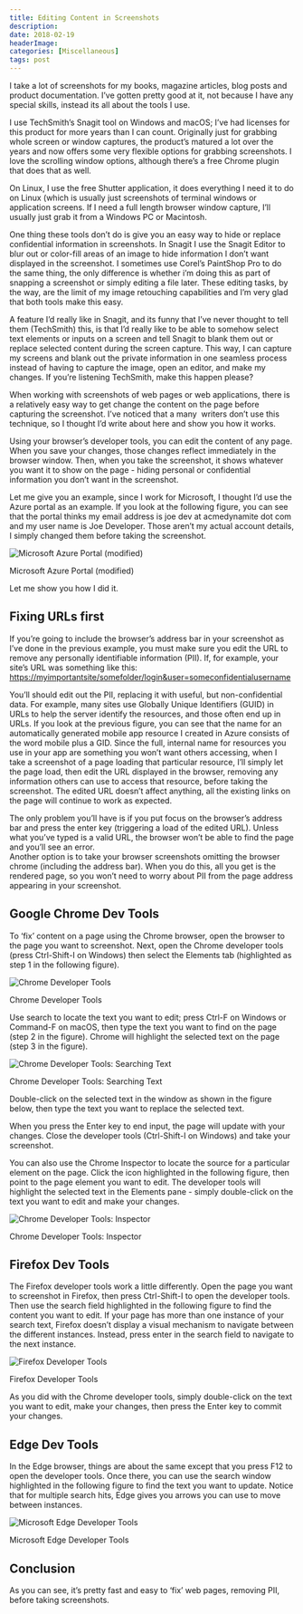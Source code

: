 ```yaml
---
title: Editing Content in Screenshots
description: 
date: 2018-02-19
headerImage: 
categories: [Miscellaneous]
tags: post
---
```


I take a lot of screenshots for my books, magazine articles, blog posts and product documentation. I’ve gotten pretty good at it, not because I have any special skills, instead its all about the tools I use.

I use TechSmith’s Snagit tool on Windows and macOS; I’ve had licenses for this product for more years than I can count. Originally just for grabbing whole screen or window captures, the product’s matured a lot over the years and now offers some very flexible options for grabbing screenshots. I love the scrolling window options, although there’s a free Chrome plugin that does that as well.

On Linux, I use the free Shutter application, it does everything I need it to do on Linux (which is usually just screenshots of terminal windows or application screens. If I need a full length browser window capture, I’ll usually just grab it from a Windows PC or Macintosh.

One thing these tools don’t do is give you an easy way to hide or replace confidential information in screenshots. In Snagit I use the Snagit Editor to blur out or color-fill areas of an image to hide information I don’t want displayed in the screenshot. I sometimes use Corel’s PaintShop Pro to do the same thing, the only difference is whether i’m doing this as part of snapping a screenshot or simply editing a file later. These editing tasks, by the way, are the limit of my image retouching capabilities and I’m very glad that both tools make this easy.

A feature I’d really like in Snagit, and its funny that I’ve never thought to tell them (TechSmith) this, is that I’d really like to be able to somehow select text elements or inputs on a screen and tell Snagit to blank them out or replace selected content during the screen capture. This way, I can capture my screens and blank out the private information in one seamless process instead of having to capture the image, open an editor, and make my changes. If you’re listening TechSmith, make this happen please?

When working with screenshots of web pages or web applications, there is a relatively easy way to get change the content on the page before capturing the screenshot. I’ve noticed that a many  writers don’t use this technique, so I thought I’d write about here and show you how it works.

Using your browser’s developer tools, you can edit the content of any page. When you save your changes, those changes reflect immediately in the browser window. Then, when you take the screenshot, it shows whatever you want it to show on the page - hiding personal or confidential information you don’t want in the screenshot.

Let me give you an example, since I work for Microsoft, I thought I’d use the Azure portal as an example. If you look at the following figure, you can see that the portal thinks my email address is joe dev at acmedynamite dot com and my user name is Joe Developer. Those aren’t my actual account details, I simply changed them before taking the screenshot.

![Microsoft Azure Portal (modified)](/images/stories/2018/web-content-editing-01.png "Microsoft Azure Portal (modified)")

Microsoft Azure Portal (modified)

  
Let me show you how I did it.

Fixing URLs first
-----------------

If you’re going to include the browser’s address bar in your screenshot as I’ve done in the previous example, you must make sure you edit the URL to remove any personally identifiable information (PII). If, for example, your site’s URL was something like this:  
[https://myimportantsite/somefolder/login&user=someconfidentialusername](https://myimportantsite/somefolder/login&user=someconfidentialusername)

You’ll should edit out the PII, replacing it with useful, but non-confidential data. For example, many sites use Globally Unique Identifiers (GUID) in URLs to help the server identify the resources, and those often end up in URLs. If you look at the previous figure, you can see that the name for an automatically generated mobile app resource I created in Azure consists of the word mobile plus a GID. Since the full, internal name for resources you use in your app are something you won’t want others accessing, when I take a screenshot of a page loading that particular resource, I’ll simply let the page load, then edit the URL displayed in the browser, removing any information others can use to access that resource, before taking the screenshot. The edited URL doesn’t affect anything, all the existing links on the page will continue to work as expected.

The only problem you’ll have is if you put focus on the browser’s address bar and press the enter key (triggering a load of the edited URL). Unless what you’ve typed is a valid URL, the browser won’t be able to find the page and you’ll see an error.  
Another option is to take your browser screenshots omitting the browser chrome (including the address bar). When you do this, all you get is the rendered page, so you won’t need to worry about PII from the page address appearing in your screenshot.

Google Chrome Dev Tools
-----------------------

To ‘fix’ content on a page using the Chrome browser, open the browser to the page you want to screenshot. Next, open the Chrome developer tools (press Ctrl-Shift-I on Windows) then select the Elements tab (highlighted as step 1 in the following figure).

![Chrome Developer Tools](/images/stories/2018/web-content-editing-02.png "Chrome Developer Tools")

Chrome Developer Tools

Use search to locate the text you want to edit; press Ctrl-F on Windows or Command-F on macOS, then type the text you want to find on the page (step 2 in the figure). Chrome will highlight the selected text on the page (step 3 in the figure).

![Chrome Developer Tools: Searching Text](/images/stories/2018/web-content-editing-03.png "Chrome Developer Tools: Searching Text")

Chrome Developer Tools: Searching Text

Double-click on the selected text in the window as shown in the figure below, then type the text you want to replace the selected text.

When you press the Enter key to end input, the page will update with your changes. Close the developer tools (Ctrl-Shift-I on Windows) and take your screenshot.

You can also use the Chrome Inspector to locate the source for a particular element on the page. Click the icon highlighted in the following figure, then point to the page element you want to edit. The developer tools will highlight the selected text in the Elements pane - simply double-click on the text you want to edit and make your changes.

![Chrome Developer Tools: Inspector](/images/stories/2018/web-content-editing-04.png "Chrome Developer Tools: Inspector")

Chrome Developer Tools: Inspector

Firefox Dev Tools
-----------------

The Firefox developer tools work a little differently. Open the page you want to screenshot in Firefox, then press Ctrl-Shift-I to open the developer tools. Then use the search field highlighted in the following figure to find the content you want to edit. If your page has more than one instance of your search text, Firefox doesn’t display a visual mechanism to navigate between the different instances. Instead, press enter in the search field to navigate to the next instance.

![Firefox Developer Tools](/images/stories/2018/web-content-editing-05.png "Firefox Developer Tools")

Firefox Developer Tools

As you did with the Chrome developer tools, simply double-click on the text you want to edit, make your changes, then press the Enter key to commit your changes.

Edge Dev Tools
--------------

In the Edge browser, things are about the same except that you press F12 to open the developer tools. Once there, you can use the search window highlighted in the following figure to find the text you want to update. Notice that for multiple search hits, Edge gives you arrows you can use to move between instances.

![Microsoft Edge Developer Tools](/images/stories/2018/web-content-editing-06.png "Microsoft Edge Developer Tools")

Microsoft Edge Developer Tools

Conclusion
----------

As you can see, it’s pretty fast and easy to ‘fix’ web pages, removing PII, before taking screenshots.